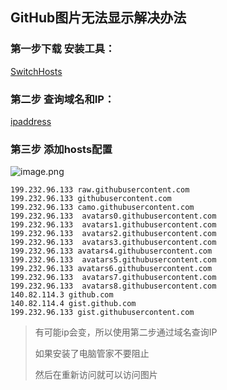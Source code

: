 ##                                                    GitHub图片无法显示解决办法

### 第一步下载 安装工具：

[SwitchHosts](https://oldj.github.io/SwitchHosts/)

### 第二步 查询域名和IP：

[ipaddress](https://www.ipaddress.com/ip-lookup)

### 第三步 添加hosts配置

![image.png](https://i.loli.net/2020/12/15/15qoRWfpUwNjOSl.png)

```
199.232.96.133 raw.githubusercontent.com
199.232.96.133 githubusercontent.com
199.232.96.133 camo.githubusercontent.com
199.232.96.133  avatars0.githubusercontent.com
199.232.96.133  avatars1.githubusercontent.com
199.232.96.133  avatars2.githubusercontent.com
199.232.96.133  avatars3.githubusercontent.com
199.232.96.133 avatars4.githubusercontent.com
199.232.96.133  avatars5.githubusercontent.com
199.232.96.133 avatars6.githubusercontent.com
199.232.96.133  avatars7.githubusercontent.com
199.232.96.133  avatars8.githubusercontent.com
140.82.114.3 github.com 
140.82.114.4 gist.github.com
199.232.96.133 gist.githubusercontent.com
```

> 有可能ip会变，所以使用第二步通过域名查询IP
>
> 如果安装了电脑管家不要阻止
>
> 然后在重新访问就可以访问图片

